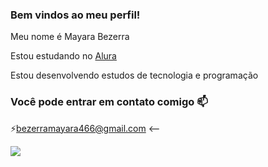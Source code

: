 ### Bem vindos ao meu perfil!

Meu nome é Mayara Bezerra 

Estou estudando no [Alura](https://alura.com.br)

Estou desenvolvendo estudos de tecnologia e programação


### Você pode entrar em contato comigo 📫

⚡bezerramayara466@gmail.com <--

![](https://medial1.tenor.com/m/YxXn07ofanQAAAAC/patrick-star-in-love.gif)


